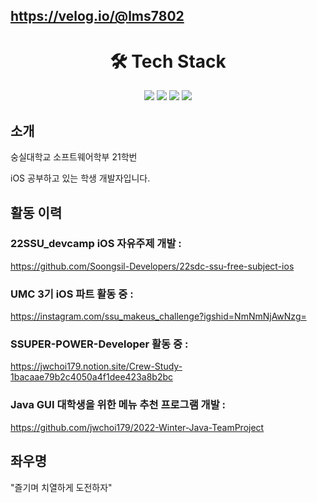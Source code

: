 ## https://velog.io/@lms7802
<div align=center><h1>🛠 Tech Stack </h1></div>
<div align=center>
  <img src="https://img.shields.io/badge/Swift-F05138?style=for-the-badge&logo=Swift&logoColor=white">
  <img src="https://img.shields.io/badge/github-181717?style=for-the-badge&logo=github&logoColor=white">
  <img src="https://img.shields.io/badge/git-F05032?style=for-the-badge&logo=git&logoColor=white">
  <img src="https://img.shields.io/badge/firebase-FFCA28?style=for-the-badge&logo=firebase&logoColor=white">
  <br>
</div>

## 소개
숭실대학교 소프트웨어학부 21학번

iOS 공부하고 있는 학생 개발자입니다.

## 활동 이력
### 22SSU_devcamp iOS 자유주제 개발 :
https://github.com/Soongsil-Developers/22sdc-ssu-free-subject-ios

### UMC 3기 iOS 파트 활동 중 :
https://instagram.com/ssu_makeus_challenge?igshid=NmNmNjAwNzg=

### SSUPER-POWER-Developer 활동 중 :
https://jwchoi179.notion.site/Crew-Study-1bacaae79b2c4050a4f1dee423a8b2bc

### Java GUI 대학생을 위한 메뉴 추천 프로그램 개발 :
https://github.com/jwchoi179/2022-Winter-Java-TeamProject

## 좌우명
"즐기며 치열하게 도전하자" 
